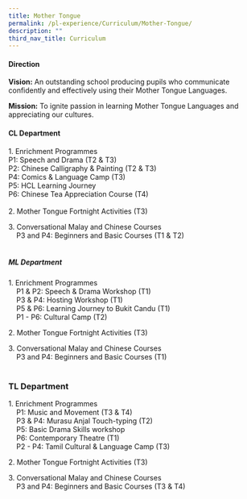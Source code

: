 ```yaml
---
title: Mother Tongue
permalink: /pl-experience/Curriculum/Mother-Tongue/
description: ""
third_nav_title: Curriculum
---
```

#### Direction


**Vision:** An outstanding school producing pupils who communicate confidently and effectively using their Mother Tongue Languages.  
  
**Mission:** To ignite passion in learning Mother Tongue Languages and appreciating our cultures.  
  

#### CL Department

1\. Enrichment Programmes  
P1: Speech and Drama (T2 & T3)  
P2: Chinese Calligraphy & Painting (T2 & T3)  
P4: Comics & Language Camp (T3)  
 P5: HCL Learning Journey  
		P6: Chinese Tea Appreciation Course (T4)  
     
2\. Mother Tongue Fortnight Activities (T3)  
  
3\. Conversational Malay and Chinese Courses    
    P3 and P4: Beginners and Basic Courses (T1 & T2)     
      

##### ML Department

1\. Enrichment Programmes  
    P1 & P2: Speech & Drama Workshop (T1)  
    P3 & P4: Hosting Workshop (T1)  
    P5 & P6: Learning Journey to Bukit Candu (T1)  
    P1 - P6: Cultural Camp (T2)  
  
2. Mother Tongue Fortnight Activities (T3)  
  
3\. Conversational Malay and Chinese Courses    
    P3 and P4: Beginners and Basic Courses (T1)     
   
  

### TL Department

1\. Enrichment Programmes  
    P1: Music and Movement (T3 & T4)  
    P3 & P4: Murasu Anjal Touch-typing (T2)  
    P5: Basic Drama Skills workshop  
    P6: Contemporary Theatre (T1)  
    P2 - P4: Tamil Cultural & Language Camp (T3)  
  
2\. Mother Tongue Fortnight Activities (T3)

  

3\. Conversational Malay and Chinese Courses     
    P3 and P4: Beginners and Basic Courses (T3 & T4)